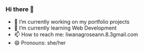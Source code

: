 ### Hi there 👋

<!--
**engrcoderose/engrcoderose** is a ✨ _special_ ✨ repository because its `README.md` (this file) appears on your GitHub profile.
- ⚡ Fun fact: 
Here are some ideas to get you started:
-->
- 🔭 I’m currently working on my portfolio projects
- 🌱 I’m currently learning Web Development
- 📫 How to reach me: liwanagroseann.8.3gmail.com
- 😄 Pronouns: she/her


